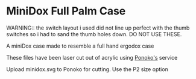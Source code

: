 MiniDox Full Palm Case
======================

WARNING:: the switch layout i used did not line up perfect with the thumb switches so i had to sand the thumb holes down. 
DO NOT USE THESE.


A miniDox case made to resemble a full hand ergodox case

These files have been laser cut out of acrylic using [Ponoko's](https://www.ponoko.com/) service

Upload minidox.svg to Ponoko for cutting. Use the P2 size option
